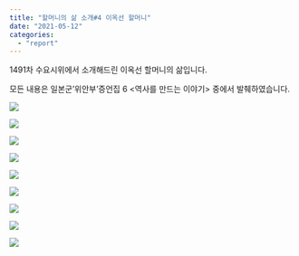 ```yaml
---
title: "할머니의 삶 소개#4 이옥선 할머니"
date: "2021-05-12"
categories: 
  - "report"
---
```


1491차 수요시위에서 소개해드린 이옥선 할머니의 삶입니다.

모든 내용은 일본군’위안부’증언집 6 <역사를 만드는 이야기> 중에서 발췌하였습니다.

![](https://r2.womenandwar.net/2021/05/001-1024x1024.png)

![](https://r2.womenandwar.net/2021/05/002-1024x1024.png)

![](https://r2.womenandwar.net/2021/05/003-1024x1024.png)

![](https://r2.womenandwar.net/2021/05/004-1024x1024.png)

![](https://r2.womenandwar.net/2021/05/005-1024x1024.png)

![](https://r2.womenandwar.net/2021/05/006-1024x1024.png)

![](https://r2.womenandwar.net/2021/05/007-1024x1024.png)

![](https://r2.womenandwar.net/2021/05/009-1024x1024.png)

![](https://r2.womenandwar.net/2021/05/010-1024x1024.png)
